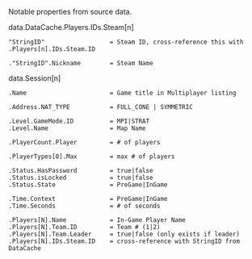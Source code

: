 Notable properties from source data.

data.DataCache.Players.IDs.Steam[n]
	
	"StringID"                  = Steam ID, cross-reference this with .Players[n].IDs.Steam.ID 

	."StringID".Nickname        = Steam Name

data.Session[n]
	
	.Name                       = Game title in Multiplayer listing
	
	.Address.NAT_TYPE           = FULL_CONE | SYMMETRIC

	.Level.GameMode.ID          = MPI|STRAT
	.Level.Name                 = Map Name

	.PlayerCount.Player         = # of players

	.PlayerTypes[0].Max         = max # of players

	.Status.HasPassword         = true|false
	.Status.isLocked            = true|false
	.Status.State               = PreGame|InGame

	.Time.Context               = PreGame|InGame
	.Time.Seconds               = # of seconds

	.Players[N].Name            = In-Game Player Name
	.Players[N].Team.ID         = Team # (1|2)
	.Players[N].Team.Leader     = true|false (only exists if leader)
	.Players[N].IDs.Steam.ID    = cross-reference with StringID from DataCache